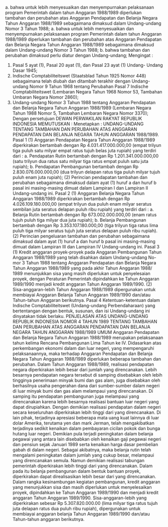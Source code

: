  a. bahwa untuk lebih menyesuaikan dan menyempurnakan pelaksanaan program Pemerintah dalam tahun Anggaran 1988/1989 diperlukan tambahan dan perubahan atas Anggaran Pendapatan dan Belanja Negara Tahun Anggaran 1988/1989 sebagaimana dimaksud dalam Undang-undang Nomor 3 Tahun 1988;
a. bahwa untuk lebih menyesuaikan dan menyempurnakan pelaksanaan program Pemerintah dalam tahun Anggaran 1988/1989 diperlukan tambahan dan perubahan atas Anggaran Pendapatan dan Belanja Negara Tahun Anggaran 1988/1989 sebagaimana dimaksud dalam Undang-undang Nomor 3 Tahun 1988;
b. bahwa tambahan dan perubahan dimaksud perlu diatur dengan Undang-undang;
Mengingat :

1. Pasal 5 ayat (1), Pasal 20 ayat (1), dan Pasal 23 ayat (1) Undang- Undang Dasar 1945;
2. Indische Comptabiliteitswet (Staatsblad Tahun 1925 Nomor 448) sebagaimana telah diubah dan ditambah terakhir dengan Undang- undang Nomor 9 Tahun 1968 tentang Perubahan Pasal 7 Indische Comptabiliteitswet (Lembaran Negara Tahun 1968 Nomor 53, Tambahan Umbaran Negara Nomor 2860);
3. Undang-undang Nomor 3 Tahun 1988 tentang Anggaran Pendapatan dan Belanja Negara Tahun Anggaran 1988/1989 (Lembaran Negara Tahun 1988 Nomor 5, Tambahan Lembaran Negara Nomor 3370); Dengan persetujuan DEWAN PERWAKILAN RAKYAT REPUBLIK INDONESIA MEMUTUSKAN : Menetapkan : UNDANG-UNDANG TENTANG TAMBAHAN DAN PERUBAHAN ATAS ANGGARAN PENDAPATAN DAN BELANJA NEGARA TAHUN ANGGARAN 1988/1989. Pasal 1 (1) Anggaran Pendapatan Negara Tahun Anggaran 1988/1989 diperkirakan bertambah dengan Rp 4.031.417.000.000,00 (empat trilyun tiga puluh satu milyar empat ratus tujuh belas juta rupiah) yang terdiri dari :
a. Pendapatan Rutin bertambah dengan Rp 1.201.341.000.000,00 (satu trilyun dua ratus satu milyar tiga ratus empat puluh satu juta rupiah);
b. Pendapatan Pembangunan bertambah dengan Rp 2.830.076.000.000,00 (dua trilyun delapan ratus tiga puluh milyar tujuh puluh enam juta rupiah);
(2) Perincian pendapatan tambahan dan perubahan sebagaimana dimaksud dalam ayat (1) huruf a dan huruf b pasal ini masing-masing dimuat dalam Lampiran I dan Lampiran II Undang-undang ini. Pasal 2 (1) Anggaran Belanja Negara Tahun Anggaran 1988/1989 diperkirakan bertambah dengan Rp 4.026.109.180.000,00 (empat trilyun dua puluh enam milyar seratus sembilan juta seratus delapan puluh ribu rupiah) yang terdiri dari :
a. Belanja Rutin bertambah dengan Rp 673.002.000.000,00 (enam ratus tujuh puluh tiga milyar dua juta rupiah);
b. Belanja Pembangunan bertambah dengan Rp 3.353.107.180.000,00 (tiga trilyun tiga ratus lima puluh tiga milyar seratus tujuh juta seratus delapan puluh ribu rupiah). (2) Perincian pengeluaran tambahan dan perubahan sebagaimana dimaksud dalam ayat (1) huruf a dan huruf b pasal ini masing-masing dimuat dalam Lampiran III dan Lampiran IV Undang-undang ini. Pasal 3 (1) Kredit anggaran proyek-proyek pada Anggaran Pembangunan Tahun Anggaran 1988/1989 yang telah disahkan dalam Undang-undang No- mor 3 Tahun 1988 tentang Anggaran Pendapatan dan Belanja Negara Tahun Anggaran 1988/1989 yang pada akhir Tahun Anggaran 1988/ 1989 menunjukkan sisa yang masih diperlukan untuk penyelesaian proyek, dengan Peraturan Pemerintah dipindahkan ke Tahun Anggaran 1989/1990 menjadi kredit anggaran Tahun Anggaran 1989/1990. (2) Sisa-anggaran-lebih Tahun Anggaran 1988/1989 dipergunakan untuk membiayai Anggaran Belanja Tahun Anggaran 1989/1990 dan/atau Tahun-tahun Anggaran berikutnya. Pasal 4 Ketentuan-ketentuan dalam Indische Comptabiliteitswet (Undang-undang Perbendaharaan) yang bertentangan dengan bentuk, susunan, dan isi Undang-undang ini dinyatakan tidak berlaku. PENJELASAN ATAS UNDANG-UNDANG REPUBLIK INDONESIA NOMOR 4 TAHUN 1989 TENTANG TAMBAHAN DAN PERUBAHAN ATAS ANGGARAN PENDAPATAN DAN BELANJA NEGARA TAHUN ANGGARAN 1988/1989 UMUM Anggaran Pendapatan dan Belanja Negara Tahun Anggaran 1988/1989 merupakan pelaksanaan tahun kelima Rencana Pembangunan Lima Tahun ke IV. Didasarkan atas perkembangan ekonomi dalam dan luar negeri, yang mempengaruhi pelaksanaannya, maka terhadap Anggaran Pendapatan dan Belanja Negara Tahun Anggaran 1988/1989 diperlukan beberapa tambahan dan perubahan. Dalam Tahun Anggaran 1988/1989, realisasi pendapatan negara diperkirakan lebih besar dari jumlah yang direncanakan. Lebih besarnya pendapatan negara tersebut di samping disebabkan oleh lebih tingginya penerimaan minyak bumi dan gas alam, juga disebabkan oleh berhasilnya usaha pengerahan dana dari sumber-sumber dalam negeri di luar minyak bumi dan gas alam melampaui yang direncanakan. Di samping itu pendapatan pembangunan juga melampaui yang direncanakan karena lebih besarnya realisasi bantuan luar negeri yang dapat dirupiahkan. Dengan demikian realisasi pendapatan dalam negeri secara keseluruhan diperkirakan lebih tinggi dari yang direncanakan. Di lain pihak, terjadinya apresiasi beberapa mata uang kuat lainnya di luar dolar Amerika, terutama yen dan mark Jerman, telah mengakibatkan terjadinya sedikit kenaikan dalam pembayaran cicilan pokok dan bunga hutang luar negeri. Demikian pula terjadi peningkatan dalam belanja pegawai yang antara lain disebabkan oleh kenaikan gaji pegawai negeri dan pensiun sejak Januari 1989 serta kenaikan harga dasar pembelian gabah di dalam negeri. Sebagai akibatnya, maka belanja rutin telah mengalami peningkatan dalam jumlah yang cukup besar, melampaui yang direncanakan semula. Namun demikian realisasi tabungan pemerintah diperkirakan lebih tinggi dari yang direncanakan. Dalam pada itu belanja pembangunan dalam bentuk bantuan proyek, diperkirakan dapat direalisasikan lebih besar dari yang direncanakan. Dalam rangka kesinambungan kegiatan pembangunan, kredit anggaran yang menunjukkan sisa dan masih diperlukan untuk menyelesaikan proyek, dipindahkan ke Tahun Anggaran 1989/1990 dan menjadi kredit anggaran Tahun Anggaran 1989/1990. Sisa-anggaran-lebih yang diperkirakan sebesar Rp 5.307.820.000.00 (lima milyar tiga ratus tujuh juta delapan ratus dua puluh ribu rupiah), dipergunakan untuk membiayai anggaran belanja Tahun Anggaran 1989/1990 dan/atau Tahun-tahun anggaran berikutnya.